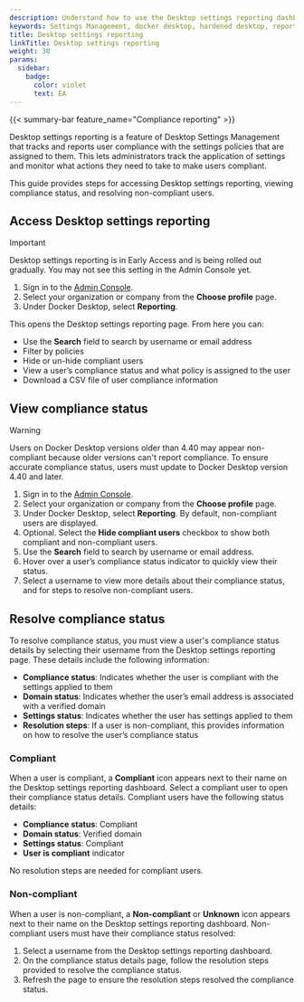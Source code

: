 ```yaml
---
description: Understand how to use the Desktop settings reporting dashboard
keywords: Settings Management, docker desktop, hardened desktop, reporting, compliance
title: Desktop settings reporting
linkTitle: Desktop settings reporting
weight: 30
params:
  sidebar:
    badge:
      color: violet
      text: EA
---
```


{{< summary-bar feature_name="Compliance reporting" >}}

Desktop settings reporting is a feature of Desktop Settings Management that
tracks and reports user compliance with the settings policies that are assigned
to them. This lets administrators track the application of settings and
monitor what actions they need to take to make users compliant.

This guide provides steps for accessing Desktop settings reporting, viewing
compliance status, and resolving non-compliant users.

## Access Desktop settings reporting

> [!IMPORTANT]
>
> Desktop settings reporting is in Early Access and is being rolled out
> gradually. You may not see this setting in the Admin Console yet.

1. Sign in to the [Admin Console](https://app.docker.com/admin).
2. Select your organization or company from the **Choose profile** page.
3. Under Docker Desktop, select **Reporting**.

This opens the Desktop settings reporting page. From here you can:

- Use the **Search** field to search by username or email address
- Filter by policies
- Hide or un-hide compliant users
- View a user’s compliance status and what policy is assigned to the user
- Download a CSV file of user compliance information

## View compliance status

> [!WARNING]
>
> Users on Docker Desktop versions older than 4.40 may appear non-compliant
> because older versions can't report compliance. To ensure accurate
> compliance status, users must update to Docker Desktop version 4.40 and later.

1. Sign in to the [Admin Console](https://app.docker.com/admin).
2. Select your organization or company from the **Choose profile** page.
3. Under Docker Desktop, select **Reporting**. By default, non-compliant users
are displayed.
4. Optional. Select the **Hide compliant users** checkbox to show both compliant
and non-compliant users.
5. Use the **Search** field to search by username or email address.
6. Hover over a user’s compliance status indicator to quickly view their status.
7. Select a username to view more details about their compliance status, and for
steps to resolve non-compliant users.

## Resolve compliance status

To resolve compliance status, you must view a user's compliance status details
by selecting their username from the Desktop settings reporting page.
These details include the following information:

- **Compliance status**: Indicates whether the user is compliant with the
settings applied to them
- **Domain status**: Indicates whether the user’s email address is associated
with a verified domain
- **Settings status**: Indicates whether the user has settings applied to them
- **Resolution steps**: If a user is non-compliant, this provides information
on how to resolve the user’s compliance status

### Compliant

When a user is compliant, a **Compliant** icon appears next to their name on the
Desktop settings reporting dashboard. Select a compliant user to open their
compliance status details. Compliant users have the following status details:

- **Compliance status**: Compliant
- **Domain status**: Verified domain
- **Settings status**: Compliant
- **User is compliant** indicator

No resolution steps are needed for compliant users.

### Non-compliant

When a user is non-compliant, a **Non-compliant** or **Unknown** icon appears
next to their name on the Desktop settings reporting dashboard. Non-compliant
users must have their compliance status resolved:

1. Select a username from the Desktop settings reporting dashboard.
2. On the compliance status details page, follow the resolution steps provided
to resolve the compliance status.
3. Refresh the page to ensure the resolution steps resolved the compliance
status.
